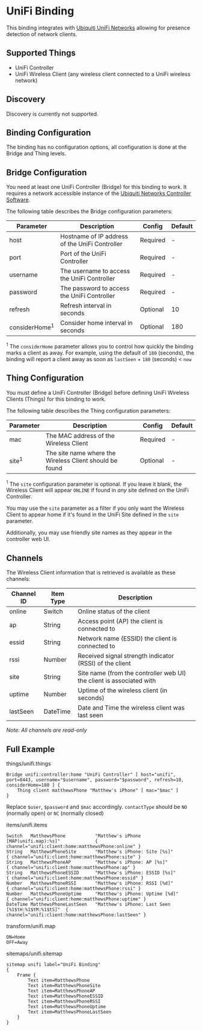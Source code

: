 # UniFi Binding

This binding integrates with [Ubiquiti UniFi Networks](https://www.ubnt.com/products/#unifi) allowing for presence detection of network clients.


## Supported Things

* UniFi Controller 
* UniFi Wireless Client (any wireless client connected to a UniFi wireless network)


## Discovery

Discovery is currently not supported.


## Binding Configuration
 
The binding has no configuration options, all configuration is done at the Bridge and Thing levels.

 
## Bridge Configuration

You need at least one UniFi Controller (Bridge) for this binding to work. It requires a network accessible instance of the [Ubiquiti Networks Controller Software](https://www.ubnt.com/download/unifi).    

The following table describes the Bridge configuration parameters:

| Parameter                | Description                                    | Config   | Default |
| ------------------------ | ---------------------------------------------- |--------- | ------- |
| host                     | Hostname of IP address of the UniFi Controller | Required | -       |
| port                     | Port of the UniFi Controller                   | Required | -       |
| username                 | The username to access the UniFi Controller    | Required | -       |
| password                 | The password to access the UniFi Controller    | Required | -       |
| refresh                  | Refresh interval in seconds                    | Optional | 10      |
| considerHome<sup>1</sup> | Consider home interval in seconds              | Optional | 180     |

<sup>1</sup> The `considerHome` parameter allows you to control how quickly the binding marks a client as away. For example, using the default of `180` (seconds), the binding will report a client away as soon as `lastSeen` + `180` (seconds) < `now`

## Thing Configuration

You must define a UniFi Controller (Bridge) before defining UniFi Wireless Clients (Things) for this binding to work.

The following table describes the Thing configuration parameters:

| Parameter               | Description                                             | Config   | Default |
| ----------------------- | ------------------------------------------------------- |--------- | ------- |
| mac                     | The MAC address of the Wireless Client                  | Required | -       |
| site<sup>1</sup>        | The site name where the Wireless Client should be found | Optional | -       |

<sup>1</sup> The `site` configuration parameter is optional. If you leave it blank, the Wireless Client will appear `ONLINE` if found in *any* site defined on the UniFi Controller. 

You may use the `site` parameter as a filter if you only want the Wireless Client to appear home if it's found in the UniFi Site defined in the `site` parameter.

Additionally, you may use friendly site names as they appear in the controller web UI.

## Channels

The Wireless Client information that is retrieved is available as these channels:

| Channel ID | Item Type | Description                                                          |
|------------|-----------|--------------------------------------------------------------------- |
| online     | Switch    | Online status of the client                                          |
| ap         | String    | Access point (AP) the client is connected to                         |
| essid      | String    | Network name (ESSID) the client is connected to                      |
| rssi       | Number    | Received signal strength indicator (RSSI) of the client              |
| site       | String    | Site name (from the controller web UI) the client is associated with |
| uptime     | Number    | Uptime of the wireless client (in seconds)                           |
| lastSeen   | DateTime  | Date and Time the wireless client was last seen                      |

*Note: All channels are read-only*

## Full Example

things/unifi.things

```
Bridge unifi:controller:home "UniFi Controller" [ host="unifi", port=8443, username="$username", password="$password", refresh=10, considerHome=180 ] {
	Thing client matthewsPhone "Matthew's iPhone" [ mac="$mac" ]
}
```

Replace `$user`, `$password` and `$mac` accordingly. `contactType` should be `NO` (normally open) or `NC` (normally closed)

items/unifi.items

```
Switch   MatthewsPhone           "Matthew's iPhone [MAP(unifi.map):%s]"             { channel="unifi:client:home:matthewsPhone:online" }
String   MatthewsPhoneSite       "Matthew's iPhone: Site [%s]"                      { channel="unifi:client:home:matthewsPhone:site" }
String   MatthewsPhoneAP         "Matthew's iPhone: AP [%s]"                        { channel="unifi:client:home:matthewsPhone:ap" }
String   MatthewsPhoneESSID      "Matthew's iPhone: ESSID [%s]"                     { channel="unifi:client:home:matthewsPhone:essid" }
Number   MatthewsPhoneRSSI       "Matthew's iPhone: RSSI [%d]"                      { channel="unifi:client:home:matthewsPhone:rssi" }
Number   MatthewsPhoneUptime     "Matthew's iPhone: Uptime [%d]"                    { channel="unifi:client:home:matthewsPhone:uptime" }
DateTime MatthewsPhoneLastSeen   "Matthew's iPhone: Last Seen [%1$tH:%1$tM:%1$tS]"  { channel="unifi:client:home:matthewsPhone:lastSeen" } 
```

transform/unifi.map

```
ON=Home
OFF=Away
```

sitemaps/unifi.sitemap

```
sitemap unifi label="UniFi Binding"
{
	Frame {
		Text item=MatthewsPhone
		Text item=MatthewsPhoneSite
		Text item=MatthewsPhoneAP
		Text item=MatthewsPhoneESSID
		Text item=MatthewsPhoneRSSI
		Text item=MatthewsPhoneUptime
		Text item=MatthewsPhoneLastSeen
	}
}
```
